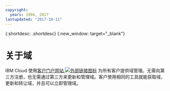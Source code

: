 ```yaml
---
copyright:
  years: 1994, 2017
lastupdated: "2017-10-11"
---
```


{:shortdesc: .shortdesc}
{:new_window: target="_blank"}

# 关于域

IBM Cloud 使用[客户门户网站 ![外部链接图标](../../icons/launch-glyph.svg "外部链接图标")](https://control.softlayer.com/) 为所有客户提供域管理。无需向第三方注册，也无需通过第三方来更新和管理域。客户使用相同的工具就能获取域，更新和转让域，并且可以立即管理域。
